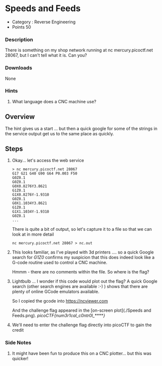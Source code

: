 # Speeds and Feeds
- Category : Reverse Engineering
- Points 50

### Description

There is something on my shop network running at nc mercury.picoctf.net 28067, but I can't tell what it is. Can you?


### Downloads
None


### Hints

1. What language does a CNC machine use?


## Overview

The hint gives us a start ... but then a quick google for some of the strings in the service output get us to the same place as quickly.


## Steps

1. Okay... let's access the web service

   ```
   > nc mercury.picoctf.net 28067
   G17 G21 G40 G90 G64 P0.003 F50
   G0Z0.1
   G0Z0.1
   G0X0.8276Y3.8621
   G1Z0.1
   G1X0.8276Y-1.9310
   G0Z0.1
   G0X1.1034Y3.8621
   G1Z0.1
   G1X1.1034Y-1.9310
   G0Z0.1
   ...
   ```

   There is quite a bit of output, so let's capture it to a file so that we can look at in more detail

   ```
   nc mercury.picoctf.net 28067 > nc.out    
   ```

2. This looks familiar, as I've played with 3d printers .... so a quick Google search for *G1Z0* confirms my suspicion that this does indeed look like a G-code routine used to control a CNC machine.

   Hmmm - there are no comments within the file. So where is the flag?


3. Lightbulb ... I wonder if this code would plot out the flag? A quick Google search (other search engines are available :-) ) shows that there are plenty of online GCode emulators available.

   So I copied the gcode into https://ncviewer.com

   And the challenge flag appeared in the [on-screen plot](./Speeds and Feeds.png).
   *picoCTF{num3r1cal_c0ntr0l_******}*

   
4. We'll need to enter the challenge flag directly into picoCTF to gain the credit



### Side Notes

1. It might have been fun to produce this on a CNC plotter... but this was quicker!

